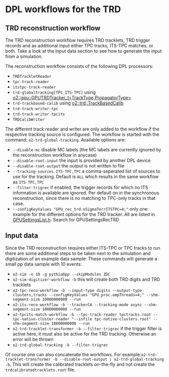 <!-- doxy
\page refTRDworkflow TRD workflow
/doxy -->

# DPL workflows for the TRD

## TRD reconstruction workflow
The TRD reconstruction workflow requires TRD tracklets, TRD trigger records and as additional input either TPC tracks, ITS-TPC matches, or both.
Take a look at the Input data section to see how to generate the input from a simulation.

The reconstruction workflow consists of the following DPL processors:

* `TRDTrackletReader`
* `tpc-track-reader`
* `itstpc-track-reader`
* `trd-globaltracking[TPC_ITS-TPC]` using [o2::gpu::GPUTRDTracker_t<TrackType,PropagatorType>](../../../../tree/dev/GPU/GPUTracking/TRDTracking/GPUTRDTracker.h)
* `trd-trackbased-calib` using [o2::trd::TrackBasedCalib](../../../../tree/dev/Detectors/TRD/calibration/include/TRDCalibration/TrackBasedCalib.h) 
* `trd-track-writer-tpc`
* `trd-track-writer-tpcits`
* `TRDCalibWriter`

The different track reader and writer are only added to the workflow if the respective tracking source is configured. The workflow is started with the command:
`o2-trd-global-tracking`. Available options are:
* `--disable-mc` disable MC labels (the MC labels are currently ignored by the reconstruction workflow in anycase)
* `--disable-root-input` the input is provided by another DPL device
* `--disable-root-output` the output is not written to file
* `--tracking-sources ITS-TPC,TPC` a comma-seperated list of sources to use for the tracking. Default is `ALL` which results in the same workflow as `ITS-TPC,TPC`
* `--filter-trigrec` if enabled, the trigger records for which no ITS information is available are ignored. Per default on in the synchronous reconstruction, since there is no matching to TPC-only tracks in that case.
* `--configKeyValues "GPU_rec_trd.nSigmaTerrITSTPC=4;"` only one example for the different options for the TRD tracker. All are listed in [GPUSettingsList.h](../../../../tree/dev/GPU/GPUTracking/Definitions/GPUSettingsList.h). Search for GPUSettingsRecTRD


## Input data
Since the TRD reconstruction requires either ITS-TPC or TPC tracks to run there are some additional steps to be taken next to the simulation and digitization of an example data sample:
These commands will generate a small pp data sample with 10 events:
* `o2-sim -n 10 -g pythia8pp --skipModules ZDC`
* `o2-sim-digitizer-workflow -b` this will create both TRD digits and TRD tracklets
* `o2-tpc-reco-workflow -b --input-type digits --output-type clusters,tracks --configKeyValues "GPU_proc.ompThreads=4;" --shm-segment-size 10000000000 --run`
* `o2-its-reco-workflow -b --trackerCA --tracking-mode async --shm-segment-size 10000000000 --run`
* `o2-tpcits-match-workflow -b --tpc-track-reader tpctracks.root --tpc-native-cluster-reader "--infile tpc-native-clusters.root" --shm-segment-size 10000000000 --run`
* `o2-trd-tracklet-transformer -b --filter-trigrec` if the trigger filter is active here, it must also be active for the TRD tracking. Otherwise an error will be thrown
* `o2-trd-global-tracking -b --filter-trigrec`

Of course one can also concatenate the workflows. For example:`o2-trd-tracklet-transformer -b --disable-root-output | o2-trd-global-tracking -b`. This will create the calibrated tracklets on-the-fly and not create the `trdcalibratedtracklets.root` file.
